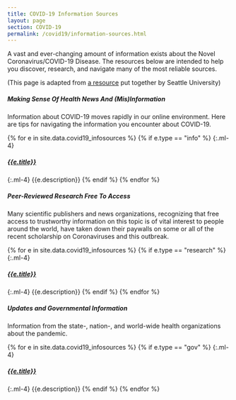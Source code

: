 ```yaml
---
title: COVID-19 Information Sources
layout: page
section: COVID-19
permalink: /covid19/information-sources.html
---
```


A vast and ever-changing amount of information exists about the Novel Coronavirus/COVID-19 Disease. The resources below are intended to help you discover, research, and navigate many of the most reliable sources. 

(This page is adapted from [a resource](https://libguides.seattleu.edu/covid19) put together by Seattle University)

<div class="mb-4">
<div id="accordion">
<div class="card">
<div class="card-header" id="headingOne">
<h5 class="mb-0">
<a class="card-link show" data-toggle="collapse" data-target="#collapseOne" aria-expanded="true" aria-controls="collapseOne">
Making Sense Of Health News And (Mis)Information
</a>
</h5>
</div>
<div id="collapseOne" class="collapse show" aria-labelledby="headingOne" data-parent="#accordion">
<div class="card-body" markdown="1">
Information about COVID-19 moves rapidly in our online environment. Here are tips for navigating the information you encounter about COVID-19.

{% for e in site.data.covid19_infosources %}
{% if e.type == "info" %}
{:.ml-4}
##### [{{e.title}}]({{e.link}})

{:.ml-4}
{{e.description}}
{% endif %}
{% endfor %}
</div>
</div>
</div>
<div class="card">
<div class="card-header" id="headingTwo">
<h5 class="mb-0">
<a class="card-link collapsed" data-toggle="collapse" data-target="#collapseTwo" aria-expanded="false" aria-controls="collapseTwo">
Peer-Reviewed Research Free To Access
</a>
</h5>
</div>
<div id="collapseTwo" class="collapse" aria-labelledby="headingTwo" data-parent="#accordion">
<div class="card-body" markdown="1">
Many scientific publishers and news organizations, recognizing that free access to trustworthy information on this topic is of vital interest to people around the world, have taken down their paywalls on some or all of the recent scholarship on Coronaviruses and this outbreak. 

{% for e in site.data.covid19_infosources %}
{% if e.type == "research" %}
{:.ml-4}
##### [{{e.title}}]({{e.link}})

{:.ml-4}
{{e.description}}
{% endif %}
{% endfor %}
</div>
</div>
</div>
<div class="card">
<div class="card-header" id="headingThree">
<h5 class="mb-0">
<a class="card-link collapsed" data-toggle="collapse" data-target="#collapseThree" aria-expanded="false" aria-controls="collapseThree">
Updates and Governmental Information 
</a>
</h5>
</div>
<div id="collapseThree" class="collapse" aria-labelledby="headingThree" data-parent="#accordion">
<div class="card-body" markdown="1">
Information from the state-, nation-, and world-wide health organizations about the pandemic. 

{% for e in site.data.covid19_infosources %}
{% if e.type == "gov" %}
{:.ml-4}
##### [{{e.title}}]({{e.link}})

{:.ml-4}
{{e.description}}
{% endif %}
{% endfor %}
</div>
</div>
</div>
</div>
</div>
<style>.card-link{cursor:pointer}</style>